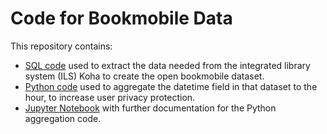 # Code for Bookmobile Data

This repository contains:
* [SQL code](https://github.com/opendatawagon/code-for-bookmobile-data/blob/master/extract-bookmobile-data-from-koha.sql) used to extract the data needed from the integrated library system (ILS) Koha to create the open bookmobile dataset.
* [Python code](https://github.com/opendatawagon/code-for-bookmobile-data/blob/master/timestamp_aggregator.py) used to aggregate the datetime field in that dataset to the hour, to increase user privacy protection.
* [Jupyter Notebook](https://github.com/opendatawagon/code-for-bookmobile-data/blob/master/timestamp_aggregator.ipynb) with further documentation for the Python aggregation code.  
